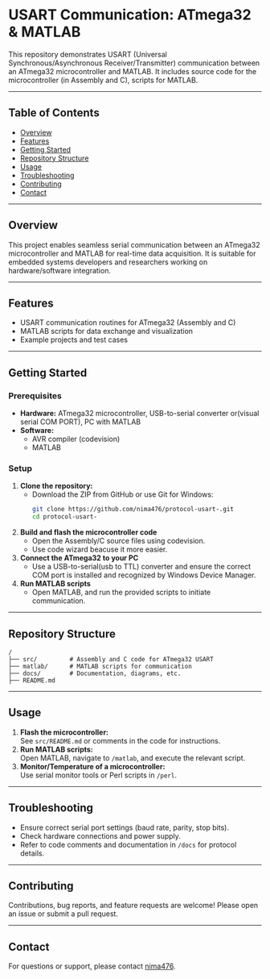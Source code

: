 # USART Communication: ATmega32 & MATLAB

This repository demonstrates USART (Universal Synchronous/Asynchronous Receiver/Transmitter) communication between an ATmega32 microcontroller and MATLAB. It includes source code for the microcontroller (in Assembly and C), scripts for MATLAB.

---

## Table of Contents

- [Overview](#overview)
- [Features](#features)
- [Getting Started](#getting-started)
- [Repository Structure](#repository-structure)
- [Usage](#usage)
- [Troubleshooting](#troubleshooting)
- [Contributing](#contributing)
- [Contact](#contact)

---

## Overview

This project enables seamless serial communication between an ATmega32 microcontroller and MATLAB for real-time data acquisition. It is suitable for embedded systems developers and researchers working on hardware/software integration.

---

## Features

- USART communication routines for ATmega32 (Assembly and C)
- MATLAB scripts for data exchange and visualization
- Example projects and test cases

---

## Getting Started

### Prerequisites

- **Hardware:** ATmega32 microcontroller, USB-to-serial converter or(visual serial COM PORT), PC with MATLAB
- **Software:** 
  - AVR compiler (codevision)
  - MATLAB

### Setup

1. **Clone the repository:**
   - Download the ZIP from GitHub or use Git for Windows:
     ```bash
     git clone https://github.com/nima476/protocol-usart-.git
     cd protocol-usart-
     ```
2. **Build and flash the microcontroller code**
   - Open the Assembly/C source files using codevision.
   - Use code wizard beacuse it more easier.
3. **Connect the ATmega32 to your PC**
   - Use a USB-to-serial(usb to TTL) converter and ensure the correct COM port is installed and recognized by Windows Device Manager.
4. **Run MATLAB scripts**
   - Open MATLAB, and run the provided scripts to initiate communication.

---


## Repository Structure

```
/
├── src/         # Assembly and C code for ATmega32 USART
├── matlab/      # MATLAB scripts for communication
├── docs/        # Documentation, diagrams, etc.
├── README.md
```

---

## Usage

1. **Flash the microcontroller:**  
   See `src/README.md` or comments in the code for instructions.
2. **Run MATLAB scripts:**  
   Open MATLAB, navigate to `/matlab`, and execute the relevant script.
3. **Monitor/Temperature of a microcontroller:**  
   Use serial monitor tools or Perl scripts in `/perl`.

---

## Troubleshooting

- Ensure correct serial port settings (baud rate, parity, stop bits).
- Check hardware connections and power supply.
- Refer to code comments and documentation in `/docs` for protocol details.

---


## Contributing

Contributions, bug reports, and feature requests are welcome! Please open an issue or submit a pull request.

---

## Contact

For questions or support, please contact [nima476](https://github.com/nima476).
